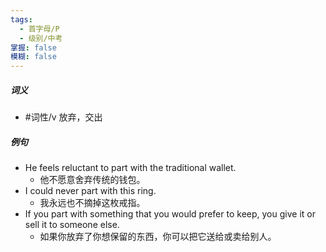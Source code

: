 ```yaml
---
tags:
  - 首字母/P
  - 级别/中考
掌握: false
模糊: false
---
```

##### 词义
- #词性/v  放弃，交出
##### 例句
- He feels reluctant to part with the traditional wallet.
	- 他不愿意舍弃传统的钱包。
- I could never part with this ring.
	- 我永远也不摘掉这枚戒指。
- If you part with something that you would prefer to keep, you give it or sell it to someone else.
	- 如果你放弃了你想保留的东西，你可以把它送给或卖给别人。
